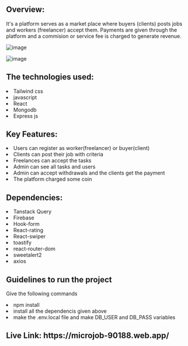 

<h2>Overview: </h2>
<p>It's a platform serves as a market place where buyers (clients) posts jobs and workers (freelancer) accept them. Payments are given through the platform and a commision or service fee is charged to generate revenue.</p>

![image](https://github.com/user-attachments/assets/482bdb07-8dee-4c3f-849f-ab273eceab09)

![image](https://github.com/user-attachments/assets/a2518608-7612-4b58-b836-d32bf20a3ea6)

<h2>The technologies used: </h2>
<li>Tailwind css</li>
<li>javascript</li>
<li>React</li>
<li>Mongodb</li>
<li>Express js</li>

<h2>Key Features:</h2>
<li>Users can register as worker(freelancer) or buyer(client)</li>
<li>Clients can post their job with criteria</li>
<li>Freelances can accept the tasks </li>
<li>Admin can see all tasks and users</li>
<li>Admin can accept withdrawals and the clients get the payment </li>
<li>The platform charged some coin </li>

<h2>Dependencies:</h2>
<li>Tanstack Query</li>
<li>Firebase </li>
<li>Hook-form</li>
<li>React-rating</li>
<li>React-swiper</li>
<li>toastify</li>
<li>react-router-dom</li>
<li>sweetalert2</li>
<li>axios</li>

<h2>Guidelines to run the project </h2>
<p>Give the following commands</p>
<li>npm install </li>
<li>install all the dependencis given above</li>
<li>make the .env.local file and make DB_USER and DB_PASS  variables</li>


<h2>Live Link: https://microjob-90188.web.app/</h2>

